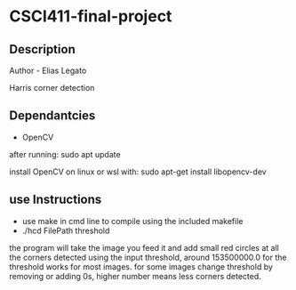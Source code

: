 # CSCI411-final-project

## Description

Author - Elias Legato

Harris corner detection

## Dependantcies

- OpenCV

after running: sudo apt update

install OpenCV on linux or wsl with: sudo apt-get install libopencv-dev

## use Instructions

- use make in cmd line to compile using the included makefile
- ./hcd FilePath threshold

the program will take the image you feed it and add small red circles at all the corners detected using the input threshold, around 153500000.0 for the threshold works for most images. for some images change threshold by removing or adding 0s, higher number means less corners detected. 
